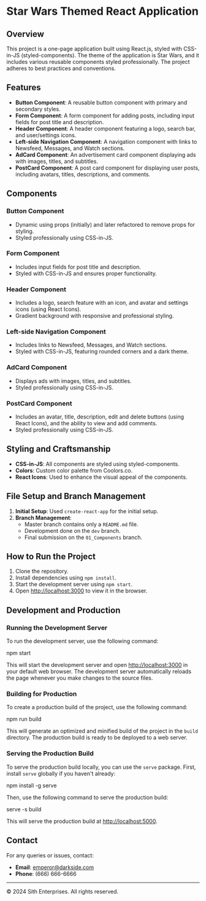 # Star Wars Themed React Application

## Overview

This project is a one-page application built using React.js, styled with CSS-in-JS (styled-components). The theme of the application is Star Wars, and it includes various reusable components styled professionally. The project adheres to best practices and conventions.

## Features

- **Button Component**: A reusable button component with primary and secondary styles.
- **Form Component**: A form component for adding posts, including input fields for post title and description.
- **Header Component**: A header component featuring a logo, search bar, and user/settings icons.
- **Left-side Navigation Component**: A navigation component with links to Newsfeed, Messages, and Watch sections.
- **AdCard Component**: An advertisement card component displaying ads with images, titles, and subtitles.
- **PostCard Component**: A post card component for displaying user posts, including avatars, titles, descriptions, and comments.

## Components

### Button Component

- Dynamic using props (initially) and later refactored to remove props for styling.
- Styled professionally using CSS-in-JS.

### Form Component

- Includes input fields for post title and description.
- Styled with CSS-in-JS and ensures proper functionality.

### Header Component

- Includes a logo, search feature with an icon, and avatar and settings icons (using React Icons).
- Gradient background with responsive and professional styling.

### Left-side Navigation Component

- Includes links to Newsfeed, Messages, and Watch sections.
- Styled with CSS-in-JS, featuring rounded corners and a dark theme.

### AdCard Component

- Displays ads with images, titles, and subtitles.
- Styled professionally using CSS-in-JS.

### PostCard Component

- Includes an avatar, title, description, edit and delete buttons (using React Icons), and the ability to view and add comments.
- Styled professionally using CSS-in-JS.

## Styling and Craftsmanship

- **CSS-in-JS**: All components are styled using styled-components.
- **Colors**: Custom color palette from Coolors.co.
- **React Icons**: Used to enhance the visual appeal of the components.

## File Setup and Branch Management

1. **Initial Setup**: Used `create-react-app` for the initial setup.
2. **Branch Management**:
    - Master branch contains only a `README.md` file.
    - Development done on the `dev` branch.
    - Final submission on the `01_Components` branch.

## How to Run the Project

1. Clone the repository.
2. Install dependencies using `npm install`.
3. Start the development server using `npm start`.
4. Open [http://localhost:3000](http://localhost:3000) to view it in the browser.


## Development and Production

### Running the Development Server

To run the development server, use the following command:


npm start


This will start the development server and open [http://localhost:3000](http://localhost:3000) in your default web browser. The development server automatically reloads the page whenever you make changes to the source files.

### Building for Production

To create a production build of the project, use the following command:


npm run build


This will generate an optimized and minified build of the project in the `build` directory. The production build is ready to be deployed to a web server.

### Serving the Production Build

To serve the production build locally, you can use the `serve` package. First, install `serve` globally if you haven't already:


npm install -g serve


Then, use the following command to serve the production build:


serve -s build


This will serve the production build at [http://localhost:5000](http://localhost:5000).



## Contact

For any queries or issues, contact:
- **Email**: emperor@darkside.com
- **Phone**: (666) 666-6666

---

&copy; 2024 Sith Enterprises. All rights reserved.